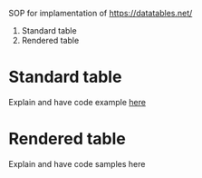 SOP for implamentation of https://datatables.net/ 

1. Standard table
2. Rendered table

# Standard table
Explain and have code example [here](Snippets/DataTables/standard.html) 


# Rendered table
Explain and have code samples here


